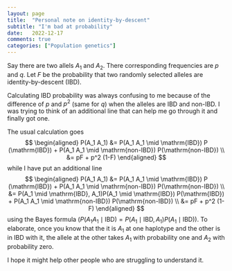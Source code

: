 ```yaml
---
layout: page
title:  "Personal note on identity-by-descent"
subtitle: "I'm bad at probability"
date:	2022-12-17
comments: true
categories: ["Population genetics"]
---
```


Say there are two allels $A_1$ and $A_2$.
There corresponding frequencies are $p$ and $q$.
Let $F$ be the probability that two randomly selected alleles are identity-by-descent (IBD).

Calculating IBD probability was always confusing to me because of the difference of $p$ and $p^2$ (same for $q$) when the alleles are IBD and non-IBD.
I was trying to think of an additional line that can help me go through it and finally got one.

The usual calculation goes
$$
\begin{aligned}
P(A_1 A_1) &= P(A_1 A_1 \mid \mathrm{IBD}) P (\mathrm{IBD}) + P(A_1 A_1 \mid \mathrm{non-IBD}) P(\mathrm{non-IBD}) \\
			  &= pF + p^2 (1-F)
\end{aligned}
$$
while I have put an additional line
$$
\begin{aligned}
P(A_1 A_1) &= P(A_1 A_1 \mid \mathrm{IBD}) P (\mathrm{IBD}) + P(A_1 A_1 \mid \mathrm{non-IBD}) P(\mathrm{non-IBD}) \\
			  &= P(A_1 \mid \mathrm{IBD}, A_1)P(A_1 \mid \mathrm{IBD}) P(\mathrm{IBD}) + P(A_1 A_1 \mid \mathrm{non-IBD}) P(\mathrm{non-IBD}) \\
			  &= pF + p^2 (1-F)
\end{aligned}
$$
using the Bayes formula ($P(A_1 A_1 \mid \mathrm{IBD}) = P(A_1 \mid \mathrm{IBD}, A_1)P(A_1 \mid \mathrm{IBD})$).
To elaborate, once you know that the it is $A_1$ at one haplotype and the other is in IBD with it, the allele at the other takes $A_1$ with probability one and $A_2$ with probability zero.

I hope it might help other people who are struggling to understand it.







